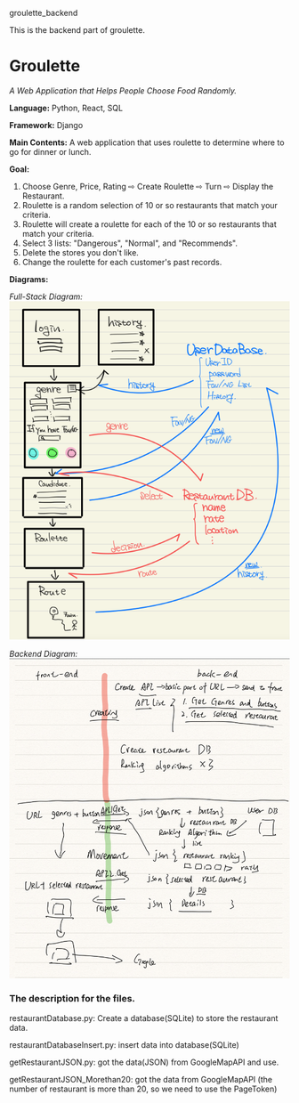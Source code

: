 groulette_backend

This is the backend part of groulette. 

# Groulette

*A Web Application that Helps People Choose Food Randomly.*

**Language:** Python, React, SQL

**Framework:** Django

**Main Contents:** A web application that uses roulette to determine where to go for dinner or lunch.

**Goal:**
1. Choose Genre, Price, Rating ⇨ Create Roulette ⇨ Turn ⇨ Display the Restaurant.
2. Roulette is a random selection of 10 or so restaurants that match your criteria.
3. Roulette will create a roulette for each of the 10 or so restaurants that match your criteria.
4. Select 3 lists: "Dangerous", "Normal", and "Recommends".
5. Delete the stores you don't like. 
6. Change the roulette for each customer's past records.

**Diagrams:**

*Full-Stack Diagram:*
![image](Full.png)

*Backend Diagram:*
![image](Backend.jpeg)

### The description for the files.

restaurantDatabase.py: Create a database(SQLite) to store the restaurant data.

restaurantDatabaseInsert.py: insert data into database(SQLite)

getRestaurantJSON.py: got the data(JSON) from GoogleMapAPI and use.

getRestaurantJSON_Morethan20: got the data from GoogleMapAPI (the number of restaurant is more than 20, so we need to use the PageToken)
